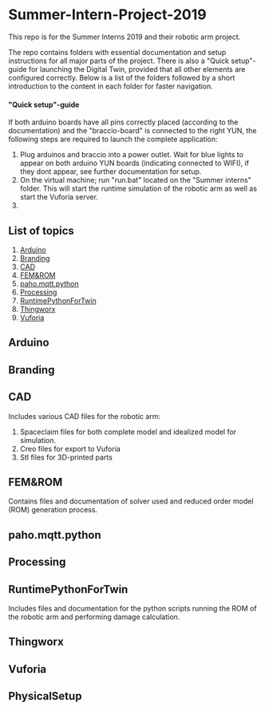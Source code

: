 # Summer-Intern-Project-2019
This repo is for the Summer Interns 2019 and their robotic arm project.

The repo contains folders with essential documentation and setup instructions for all major parts of the project. 
There is also a "Quick setup"-guide for launching the Digital Twin, provided that all other elements are configured correctly.
Below is a list of the folders followed by a short introduction to the content in each folder for faster navigation.

#### "Quick setup"-guide
If both arduino boards have all pins correctly placed (according to the documentation) and the "braccio-board" is connected to the right YUN, the following steps are required to launch the complete application:

1. Plug arduinos and braccio into a power outlet. Wait for blue lights to appear on both arduino YUN boards (indicating connected to WIFI), if they dont appear, see further documentation for setup.
2. On the virtual machine; run "run.bat" located on the "Summer interns" folder. This will start the runtime simulation of the robotic arm as well as start the Vuforia server.
3.  

## List of topics
1. [Arduino](#of1)
2. [Branding](#of2)
3. [CAD](#of3)
4. [FEM&ROM](#of4)
5. [paho.mqtt.python](#of5)
6. [Processing](#of6)
7. [RuntimePythonForTwin](#of7)
8. [Thingworx](#of8)
9. [Vuforia](#of9)

<a name="of1"></a>
## Arduino


<a name="of2"></a>
## Branding

<a name="of3"></a>
## CAD
Includes various CAD files for the robotic arm:
1. Spaceclaim files for both complete model and idealized model for simulation.
2. Creo files for export to Vuforia
3. Stl files for 3D-printed parts


<a name="of4"></a>
## FEM&ROM
Contains files and documentation of solver used and reduced order model (ROM) generation process.


<a name="of5"></a>
## paho.mqtt.python

<a name="of6"></a>
## Processing



<a name="of7"></a>
## RuntimePythonForTwin
Includes files and documentation for the python scripts running the ROM of the robotic arm and performing damage calculation.

<a name="of8"></a>
## Thingworx

<a name="of9"></a>
## Vuforia


<a name="of10"></a>
## PhysicalSetup

